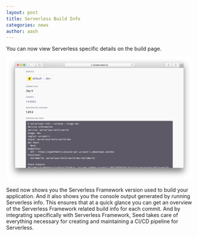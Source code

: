 ```yaml
---
layout: post
title: Serverless Build Info
categories: news
author: aash
---
```


You can now view Serverless specific details on the build page.

![Serverless build details in Seed](/assets/blog/serverless-build-info/serverless-build-details-in-seed.png)

Seed now shows you the Serverless Framework version used to build your application. And it also shows you the console output generated by running Serverless info. This ensures that at a quick glance you can get an overview of the Serverless Framework related build info for each commit. And by integrating specifically with Serverless Framework, Seed takes care of everything necessary for creating and maintaining a CI/CD pipeline for Serverless.
